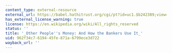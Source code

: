 ```yaml
---
content_type: external-resource
external_url: https://babel.hathitrust.org/cgi/pt?id=uc1.$b242389;view=1up;seq=69
has_external_license_warning: true
license: https://en.wikipedia.org/wiki/All_rights_reserved
status: ''
title: '_Other People''s Money: And How the Bankers Use It_'
uid: 962f34c7-6194-45fe-871a-6799ece3d722
wayback_url: ''
---
```

